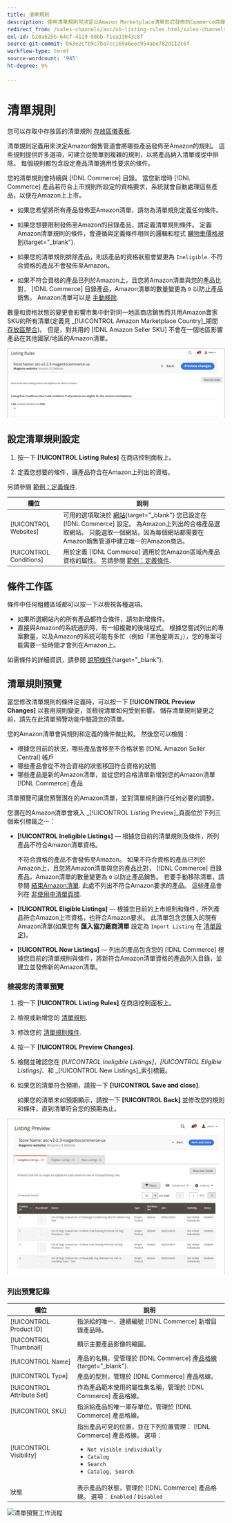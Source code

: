 ```yaml
---
title: 清單規則
description: 使用清單規則可決定以Amazon Marketplace清單形式發佈的Commerce目錄產品。
redirect_from: /sales-channels/asc/ob-listing-rules.html/sales-channels/asc/ob-listing-preview.html/sales-channels/asc/listing-rule-preview.html
exl-id: b28a625b-64cf-4119-98bb-f1ea33043c8f
source-git-commit: b63e2cfb9c7ba7cc169a6eec954abe782d112c6f
workflow-type: tm+mt
source-wordcount: '945'
ht-degree: 0%

---
```


# 清單規則

您可以存取中存放區的清單規則 [存放區儀表板](./amazon-store-dashboard.md).

清單規則定義用來決定Amazon銷售管道會將哪些產品發佈至Amazon的規則。 這些規則提供許多選項，可建立從簡單到複雜的規則，以將產品納入清單或從中排除。 每個規則都包含設定產品清單適用性要求的條件。

您的清單規則會持續與 [!DNL Commerce] 目錄。 當您新增時 [!DNL Commerce] 產品若符合上市規則所設定的資格要求，系統就會自動處理這些產品，以便在Amazon上上市。

- 如果您希望將所有產品發佈至Amazon清單，請勿為清單規則定義任何條件。

- 如果您想要限制發佈至Amazon的目錄產品，請定義清單規則條件。 定義Amazon清單規則的條件，會遵循與定義條件相同的邏輯和程式 [購物車價格規則](https://docs.magento.com/user-guide/marketing/price-rules-cart.html){target="_blank"}.

- 如果您的清單規則排除產品，則該產品的資格狀態會變更為 `Ineligible`. 不符合資格的產品不會發佈至Amazon。

- 如果不符合資格的產品已列於Amazon上，且您將Amazon清單與您的產品比對， [!DNL Commerce] 目錄產品，Amazon清單的數量變更為 `0` 以防止產品銷售。 Amazon清單可以是 [手動移除](./end-listings-manually.md).

數量和資格狀態的變更會影響市集中針對同一地區商店銷售而共用Amazon賣家SKU的所有清單(定義見 _[!UICONTROL Amazon Marketplace Country]_期間 [存放區整合](./store-integration.md))。 但是，對共用的 [!DNL Amazon Seller SKU] 不會在一個地區影響產品在其他國家/地區的Amazon清單。

![清單規則](assets/ob-listing-rules.png)

## 設定清單規則設定

1. 按一下 **[!UICONTROL Listing Rules]** 在商店控制面板上。

1. 定義您想要的條件，讓產品符合在Amazon上列出的資格。

另請參閱 [範例：定義條件](./ob-define-condition-example.md).

| 欄位 | 說明 |
|---|---|
| [!UICONTROL Websites] | 可用的選項取決於 [網站](https://docs.magento.com/user-guide/stores/websites-stores-views.html){target="_blank"} 您已設定在 [!DNL Commerce] 設定。 為Amazon上列出的合格產品選取網站。 只能選取一個網站，因為每個網站都需要在Amazon銷售管道中建立唯一的Amazon商店。 |
| [!UICONTROL Conditions] | 用於定義 [!DNL Commerce] 適用於您Amazon區域內產品資格的屬性。 另請參閱 [範例：定義條件](./ob-define-condition-example.md). |

## 條件工作區

條件中任何粗體區域都可以按一下以檢視各種選項。

- 如果所選網站內的所有產品都符合條件，請勿新增條件。
- 直接與Amazon的系統通訊時，有一組複雜的後端程式。 根據您嘗試列出的專案數量，以及Amazon的系統可能有多忙（例如「黑色星期五」），您的專案可能需要一些時間才會列在Amazon上。

如需條件的詳細資訊，請參閱 [說明條件](https://docs.magento.com/user-guide/marketing/price-rules-cart.html){target="_blank"}.

## 清單規則預覽

當您修改清單規則的條件定義時，可以按一下 **[!UICONTROL Preview Changes]** 以套用規則變更，並檢視清單如何受到影響。 儲存清單規則變更之前，請先在此清單預覽功能中驗證您的清單。

您的Amazon清單會與規則和定義的條件做比較。 然後您可以檢閱：

- 根據您目前的狀況，哪些產品會移至不合格狀態 [!DNL Amazon Seller Central] 帳戶
- 哪些產品會從不符合資格的狀態移回符合資格的狀態
- 哪些產品是新的Amazon清單，並從您的合格清單新增到您的Amazon清單 [!DNL Commerce] 產品

清單預覽可讓您預覽潛在的Amazon清單，並對清單規則進行任何必要的調整。

您潛在的Amazon清單會填入 _[!UICONTROL Listing Preview]_頁面位於下列三個索引標籤之一：

- **[!UICONTROL Ineligible Listings]**  — 根據您目前的清單規則及條件，所列產品不符合Amazon清單資格。

   不符合資格的產品不會發佈至Amazon。 如果不符合資格的產品已列於Amazon上，且您將Amazon清單與您的產品比對， [!DNL Commerce] 目錄產品，Amazon清單的數量變更為 `0` 以防止產品銷售。 若要手動移除清單，請參閱 [結束Amazon清單](./end-listings-manually.md). 此處不列出不符合Amazon要求的產品。 這些產品會列在 [非使用中清單頁標](./inactive-listings.md).

- **[!UICONTROL Eligible Listings]**  — 根據您目前的上市規則和條件，所列產品符合Amazon上市資格，也符合Amazon要求。 此清單包含您匯入的現有Amazon清單(如果您有 **匯入協力廠商清單** 設定為 `Import Listing` 在 [清單設定](./third-party-listing-settings.md))。

- **[!UICONTROL New Listings]**  — 列出的產品包含您的 [!DNL Commerce] 根據您目前的清單規則與條件，將新符合Amazon清單資格的產品列入目錄，並建立並發佈新的Amazon清單。

### 檢視您的清單預覽

1. 按一下 **[!UICONTROL Listing Rules]** 在商店控制面板上。

1. 檢視或新增您的 [清單規則](./listing-rules.md).

1. 修改您的 [清單規則條件](./ob-define-condition-example.md).

1. 按一下 **[!UICONTROL Preview Changes]**.

1. 檢閱並確認您在 _[!UICONTROL Ineligible Listings]_，_[!UICONTROL Eligible Listings]_、和 _[!UICONTROL New Listings]_索引標籤。

1. 如果您的清單符合預期，請按一下 **[!UICONTROL Save and close]**.

   如果您的清單未如預期顯示，請按一下 **[!UICONTROL Back]** 並修改您的規則和條件，直到清單符合您的預期為止。

![清單規則預覽](assets/amazon-listing-rule-preview.png)

### 列出預覽記錄

| 欄位 | 說明 |
|--- |--- |
| [!UICONTROL Product ID] | 指派給的唯一、連續編號 [!DNL Commerce] 新增目錄產品時。 |
| [!UICONTROL Thumbnail] | 顯示主要產品影像的縮圖。 |
| [!UICONTROL Name] | 產品的名稱，受管理於 [!DNL Commerce] [產品格線](https://docs.magento.com/user-guide/catalog/products.html){target="_blank"}. |
| [!UICONTROL Type] | 產品的型別，管理於 [!DNL Commerce] 產品格線。 |
| [!UICONTROL Attribute Set] | 作為產品範本使用的屬性集名稱，管理於 [!DNL Commerce] 產品格線。 |
| [!UICONTROL SKU] | 指派給產品的唯一庫存單位，管理於 [!DNL Commerce] 產品格線。 |
| [!UICONTROL Visibility] | 指出產品可見的位置，並在下列位置管理： [!DNL Commerce] 產品格線。 選項：<ul><li>`Not visible individually`</li><li>`Catalog`</li><li>`Search`</li><li>`Catalog, Search`</li></ul> |
| 狀態 | 表示產品的狀態，管理於 [!DNL Commerce] 產品格線。 選項： `Enabled` / `Disabled` |

![清單預覽工作流程](assets/listing-preview-flowchart.png)
